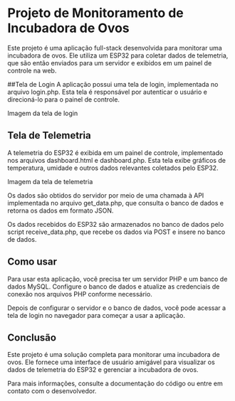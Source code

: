 # Projeto de Monitoramento de Incubadora de Ovos
Este projeto é uma aplicação full-stack desenvolvida para monitorar uma incubadora de ovos. Ele utiliza um ESP32 para coletar dados de telemetria, que são então enviados para um servidor e exibidos em um painel de controle na web.

##Tela de Login
A aplicação possui uma tela de login, implementada no arquivo login.php. Esta tela é responsável por autenticar o usuário e direcioná-lo para o painel de controle.

Imagem da tela de login

## Tela de Telemetria
A telemetria do ESP32 é exibida em um painel de controle, implementado nos arquivos dashboard.html e dashboard.php. Esta tela exibe gráficos de temperatura, umidade e outros dados relevantes coletados pelo ESP32.

Imagem da tela de telemetria

Os dados são obtidos do servidor por meio de uma chamada à API implementada no arquivo get_data.php, que consulta o banco de dados e retorna os dados em formato JSON.

Os dados recebidos do ESP32 são armazenados no banco de dados pelo script receive_data.php, que recebe os dados via POST e insere no banco de dados.

## Como usar
Para usar esta aplicação, você precisa ter um servidor PHP e um banco de dados MySQL. Configure o banco de dados e atualize as credenciais de conexão nos arquivos PHP conforme necessário.

Depois de configurar o servidor e o banco de dados, você pode acessar a tela de login no navegador para começar a usar a aplicação.

## Conclusão
Este projeto é uma solução completa para monitorar uma incubadora de ovos. Ele fornece uma interface de usuário amigável para visualizar os dados de telemetria do ESP32 e gerenciar a incubadora de ovos.

Para mais informações, consulte a documentação do código ou entre em contato com o desenvolvedor.
